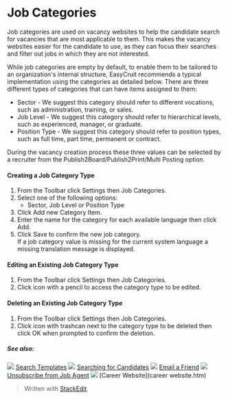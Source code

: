# Job Categories

Job categories are used on vacancy websites to help the candidate search for vacancies that are most applicable to them. This makes the vacancy websites easier for the candidate to use, as they can focus their searches and filter out jobs in which they are not interested.

While job categories are empty by default, to enable them to be tailored to an organization's internal structure, EasyCruit recommends a typical implementation using the categories as detailed below. There are three different types of categories that can have items assigned to them:

-   Sector  - We suggest this category should refer to different vocations, such as administration, training, or sales.
-   Job Level  - We suggest this category should refer to hierarchical levels, such as experienced, manager, or graduate.
-   Position Type  - We suggest this category should refer to position types, such as full time, part time, permanent or contract.

During the vacancy creation process these three values can be selected by a recruiter from the  Publish2Board/Publish2Print/Multi Posting  option.

#### Creating a Job Category Type

1.  From the  Toolbar  click  Settings  then  Job Categories.
2.  Select one of the following options:
    -   Sector,  Job Level  or  Position Type
3.  Click  Add new Category Item.
4.  Enter the name for the category for each available language then click  Add.
5.  Click  Save  to confirm the new job category.  
    If a job category value is missing for the current system language a missing translation message is displayed.

#### Editing an Existing Job Category Type

1.  From the  Toolbar  click  Settings  then  Job Categories.
2.  Click icon with a pencil to access the category type to be edited.

#### Deleting an Existing Job Category Type

1.  From the  Toolbar  click  Settings  then  Job Categories.
2.  Click icon with trashcan next to the category type to be deleted then click  OK  when prompted to confirm the deletion.

##### See also:

![](../Resources/Images/icon-document-link.png) [Search Templates](search_templates.htm)
![](../Resources/Images/icon-document-link.png) [Searching for Candidates](searching_for_candidates.htm)
![](../Resources/Images/icon-document-link.png) [Email a Friend](email_a-friend.htm)
![](../Resources/Images/icon-document-link.png) [Unsubscribe from Job Agent](unsubscribe_from_job_agent.htm)
![](../Resources/Images/icon-document-link.png) [Career Website](career website.htm)


> Written with [StackEdit](https://stackedit.io/).
<!--stackedit_data:
eyJoaXN0b3J5IjpbLTI4MTE3OTk4OF19
-->